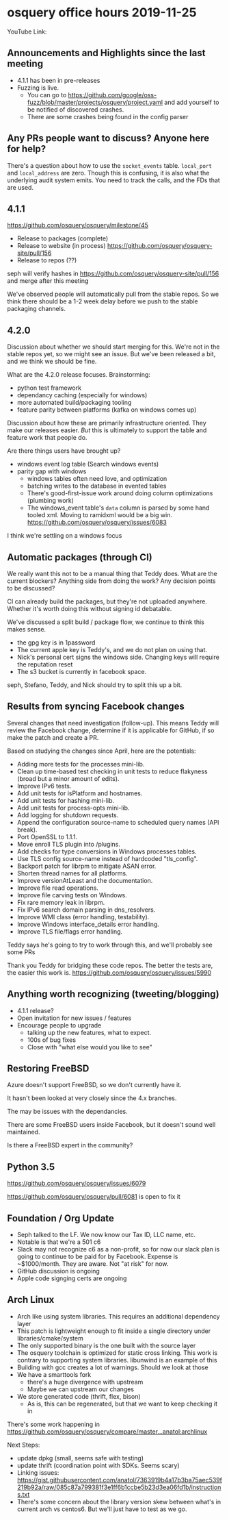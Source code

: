 # osquery office hours 2019-11-25

YouTube Link:

## Announcements and Highlights since the last meeting

* 4.1.1 has been in pre-releases
* Fuzzing is live. 
  - You can go to
    https://github.com/google/oss-fuzz/blob/master/projects/osquery/project.yaml
    and add yourself to be notified of discovered crashes.
  - There are some crashes being found in the config parser

## Any PRs people want to discuss? Anyone here for help?

There's a question about how to use the `socket_events`
table. `local_port` and `local_address` are zero. Though this is
confusing, it is also what the underlying audit system emits. You need
to track the calls, and the FDs that are used.

## 4.1.1

https://github.com/osquery/osquery/milestone/45

- Release to packages (complete)
- Release to website (in process) https://github.com/osquery/osquery-site/pull/156
- Release to repos (??)

seph will verify hashes in
https://github.com/osquery/osquery-site/pull/156 and merge after this
meeting

We've observed people will automatically pull from the stable
repos. So we think there should be a 1-2 week delay before we push to
the stable packaging channels.

## 4.2.0

Discussion about whether we should start merging for this. We're not
in the stable repos yet, so we might see an issue. But we've been
released a bit, and we think we should be fine.

What are the 4.2.0 release focuses. Brainstorming:
* python test framework
* dependancy caching (especially for windows)
* more automated build/packaging tooling
* feature parity between platforms (kafka on windows comes up)

Discussion about how these are primarily infrastructure oriented. They
make our releases easier. _But_ this is ultimately to support the
table and feature work that people do.

Are there things users have brought up?
* windows event log table (Search windows events)
* parity gap with windows
  - windows tables often need love, and optimization
  - batching writes to the database in evented tables
  - There's good-first-issue work around doing column optimizations (plumbing work)
  - The windows_event table's `data` column is parsed by some hand
    tooled xml. Moving to ramidxml would be a big
    win. https://github.com/osquery/osquery/issues/6083


I think we're settling on a windows focus

## Automatic packages (through CI)

We really want this not to be a manual thing that Teddy does. What are
the current blockers? Anything side from doing the work? Any decision
points to be discussed?


CI can already build the packages, but they're not uploaded
anywhere. Whether it's worth doing this without signing id debatable.

We've discussed a split build / package flow, we continue to think
this makes sense.

* the gpg key is in 1password
* The current apple key is Teddy's, and we do not plan on using that. 
* Nick's personal cert signs the windows side. Changing keys will require the reputation reset
* The s3 bucket is currently in facebook space. 

seph, Stefano, Teddy, and Nick should try to split this up a bit.


## Results from syncing Facebook changes

Several changes that need investigation (follow-up). This means Teddy
will review the Facebook change, determine if it is applicable for
GitHub, if so make the patch and create a PR.

Based on studying the changes since April, here are the potentials:
- Adding more tests for the processes mini-lib.
- Clean up time-based test checking in unit tests to reduce flakyness (broad but a minor amount of edits).
- Improve IPv6 tests.
- Add unit tests for isPlatform and hostnames.
- Add unit tests for hashing mini-lib.
- Add unit tests for process-opts mini-lib.
- Add logging for shutdown requests.
- Append the configuration source-name to scheduled query names (API break).
- Port OpenSSL to 1.1.1.
- Move enroll TLS plugin into /plugins.
- Add checks for type conversions in Windows processes tables.
- Use TLS config source-name instead of hardcoded "tls_config".
- Backport patch for librpm to mitigate ASAN error.
- Shorten thread names for all platforms.
- Improve versionAtLeast and the documentation.
- Improve file read operations.
- Improve file carving tests on Windows.
- Fix rare memory leak in librpm.
- Fix IPv6 search domain parsing in dns_resolvers.
- Improve WMI class (error handling, testability).
- Improve Windows interface_details error handling.
- Improve TLS file/flags error handling.

Teddy says he's going to try to work through this, and we'll probably see some PRs

Thank you Teddy for bridging these code repos. The better the tests
are, the easier this work
is. https://github.com/osquery/osquery/issues/5990

## Anything worth recognizing (tweeting/blogging)

* 4.1.1 release?
* Open invitation for new issues / features
* Encourage people to upgrade
  - talking up the new features, what to expect.
  - 100s of bug fixes
  - Close with "what else would you like to see"

## Restoring FreeBSD

Azure doesn't support FreeBSD, so we don't currently have it.

It hasn't been looked at very closely since the 4.x branches.

The may be issues with the dependancies.

There are some FreeBSD users inside Facebook, but it doesn't sound
well maintained.

Is there a FreeBSD expert in the community?

## Python 3.5

https://github.com/osquery/osquery/issues/6079

https://github.com/osquery/osquery/pull/6081 is open to fix it

## Foundation / Org Update

- Seph talked to the LF. We now know our Tax ID, LLC name, etc.
- Notable is that we're a 501 c6
- Slack may not recognize c6 as a non-profit, so for now our slack
  plan is going to continue to be paid for by Facebook.  Expense is
  ~$1000/month. They are aware. Not "at risk" for now.
- GitHub discussion is ongoing
- Apple code signging certs are ongoing

## Arch Linux

- Arch like using system libraries. This requires an additional dependency layer
- This patch is lightweight enough to fit inside a single directory under libraries/cmake/system
- The only supported binary is the one built with the source layer
- The osquery toolchain is optimized for static cross linking. This
  work is contrary to supporting system libraries. libunwind is an
  example of this
- Building with gcc creates a lot of warnings. Should we look at those
- We have a smarttools fork
  - there's a huge divergence with upstream
  - Maybe we can upstream our changes
- We store generated code (thrift, flex, bison)
  - As is, this can be regenerated, but that we want to keep checking it in

There's some work happening in https://github.com/osquery/osquery/compare/master...anatol:archlinux

Next Steps:
- update dpkg (small, seems safe with testing)
- update thrift (coordination point with SDKs. Seems scary)
- Linking issues: https://gist.githubusercontent.com/anatol/7363919b4a17b3ba75aec539f219b92a/raw/085c87a799381f3e1ff6b1ccbe5b23d3ea06fd1b/instructions.txt
- There's some concern about the library version skew between what's
  in current arch vs centos6. But we'll just have to test as we go.
